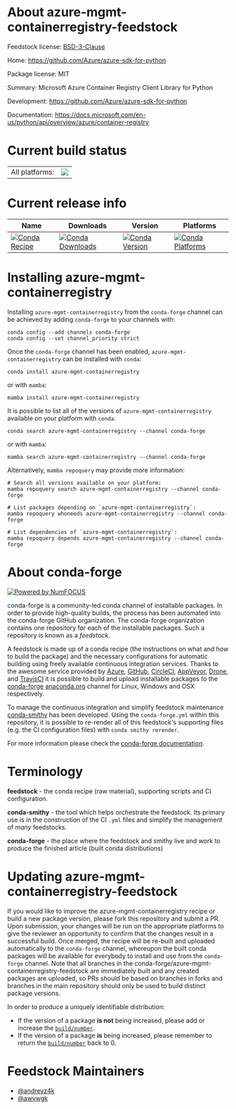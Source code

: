 About azure-mgmt-containerregistry-feedstock
============================================

Feedstock license: [BSD-3-Clause](https://github.com/conda-forge/azure-mgmt-containerregistry-feedstock/blob/main/LICENSE.txt)

Home: https://github.com/Azure/azure-sdk-for-python

Package license: MIT

Summary: Microsoft Azure Container Registry Client Library for Python

Development: https://github.com/Azure/azure-sdk-for-python

Documentation: https://docs.microsoft.com/en-us/python/api/overview/azure/container-registry

Current build status
====================


<table><tr><td>All platforms:</td>
    <td>
      <a href="https://dev.azure.com/conda-forge/feedstock-builds/_build/latest?definitionId=6419&branchName=main">
        <img src="https://dev.azure.com/conda-forge/feedstock-builds/_apis/build/status/azure-mgmt-containerregistry-feedstock?branchName=main">
      </a>
    </td>
  </tr>
</table>

Current release info
====================

| Name | Downloads | Version | Platforms |
| --- | --- | --- | --- |
| [![Conda Recipe](https://img.shields.io/badge/recipe-azure--mgmt--containerregistry-green.svg)](https://anaconda.org/conda-forge/azure-mgmt-containerregistry) | [![Conda Downloads](https://img.shields.io/conda/dn/conda-forge/azure-mgmt-containerregistry.svg)](https://anaconda.org/conda-forge/azure-mgmt-containerregistry) | [![Conda Version](https://img.shields.io/conda/vn/conda-forge/azure-mgmt-containerregistry.svg)](https://anaconda.org/conda-forge/azure-mgmt-containerregistry) | [![Conda Platforms](https://img.shields.io/conda/pn/conda-forge/azure-mgmt-containerregistry.svg)](https://anaconda.org/conda-forge/azure-mgmt-containerregistry) |

Installing azure-mgmt-containerregistry
=======================================

Installing `azure-mgmt-containerregistry` from the `conda-forge` channel can be achieved by adding `conda-forge` to your channels with:

```
conda config --add channels conda-forge
conda config --set channel_priority strict
```

Once the `conda-forge` channel has been enabled, `azure-mgmt-containerregistry` can be installed with `conda`:

```
conda install azure-mgmt-containerregistry
```

or with `mamba`:

```
mamba install azure-mgmt-containerregistry
```

It is possible to list all of the versions of `azure-mgmt-containerregistry` available on your platform with `conda`:

```
conda search azure-mgmt-containerregistry --channel conda-forge
```

or with `mamba`:

```
mamba search azure-mgmt-containerregistry --channel conda-forge
```

Alternatively, `mamba repoquery` may provide more information:

```
# Search all versions available on your platform:
mamba repoquery search azure-mgmt-containerregistry --channel conda-forge

# List packages depending on `azure-mgmt-containerregistry`:
mamba repoquery whoneeds azure-mgmt-containerregistry --channel conda-forge

# List dependencies of `azure-mgmt-containerregistry`:
mamba repoquery depends azure-mgmt-containerregistry --channel conda-forge
```


About conda-forge
=================

[![Powered by
NumFOCUS](https://img.shields.io/badge/powered%20by-NumFOCUS-orange.svg?style=flat&colorA=E1523D&colorB=007D8A)](https://numfocus.org)

conda-forge is a community-led conda channel of installable packages.
In order to provide high-quality builds, the process has been automated into the
conda-forge GitHub organization. The conda-forge organization contains one repository
for each of the installable packages. Such a repository is known as a *feedstock*.

A feedstock is made up of a conda recipe (the instructions on what and how to build
the package) and the necessary configurations for automatic building using freely
available continuous integration services. Thanks to the awesome service provided by
[Azure](https://azure.microsoft.com/en-us/services/devops/), [GitHub](https://github.com/),
[CircleCI](https://circleci.com/), [AppVeyor](https://www.appveyor.com/),
[Drone](https://cloud.drone.io/welcome), and [TravisCI](https://travis-ci.com/)
it is possible to build and upload installable packages to the
[conda-forge](https://anaconda.org/conda-forge) [anaconda.org](https://anaconda.org/)
channel for Linux, Windows and OSX respectively.

To manage the continuous integration and simplify feedstock maintenance
[conda-smithy](https://github.com/conda-forge/conda-smithy) has been developed.
Using the ``conda-forge.yml`` within this repository, it is possible to re-render all of
this feedstock's supporting files (e.g. the CI configuration files) with ``conda smithy rerender``.

For more information please check the [conda-forge documentation](https://conda-forge.org/docs/).

Terminology
===========

**feedstock** - the conda recipe (raw material), supporting scripts and CI configuration.

**conda-smithy** - the tool which helps orchestrate the feedstock.
                   Its primary use is in the construction of the CI ``.yml`` files
                   and simplify the management of *many* feedstocks.

**conda-forge** - the place where the feedstock and smithy live and work to
                  produce the finished article (built conda distributions)


Updating azure-mgmt-containerregistry-feedstock
===============================================

If you would like to improve the azure-mgmt-containerregistry recipe or build a new
package version, please fork this repository and submit a PR. Upon submission,
your changes will be run on the appropriate platforms to give the reviewer an
opportunity to confirm that the changes result in a successful build. Once
merged, the recipe will be re-built and uploaded automatically to the
`conda-forge` channel, whereupon the built conda packages will be available for
everybody to install and use from the `conda-forge` channel.
Note that all branches in the conda-forge/azure-mgmt-containerregistry-feedstock are
immediately built and any created packages are uploaded, so PRs should be based
on branches in forks and branches in the main repository should only be used to
build distinct package versions.

In order to produce a uniquely identifiable distribution:
 * If the version of a package **is not** being increased, please add or increase
   the [``build/number``](https://docs.conda.io/projects/conda-build/en/latest/resources/define-metadata.html#build-number-and-string).
 * If the version of a package **is** being increased, please remember to return
   the [``build/number``](https://docs.conda.io/projects/conda-build/en/latest/resources/define-metadata.html#build-number-and-string)
   back to 0.

Feedstock Maintainers
=====================

* [@andreyz4k](https://github.com/andreyz4k/)
* [@awvwgk](https://github.com/awvwgk/)

